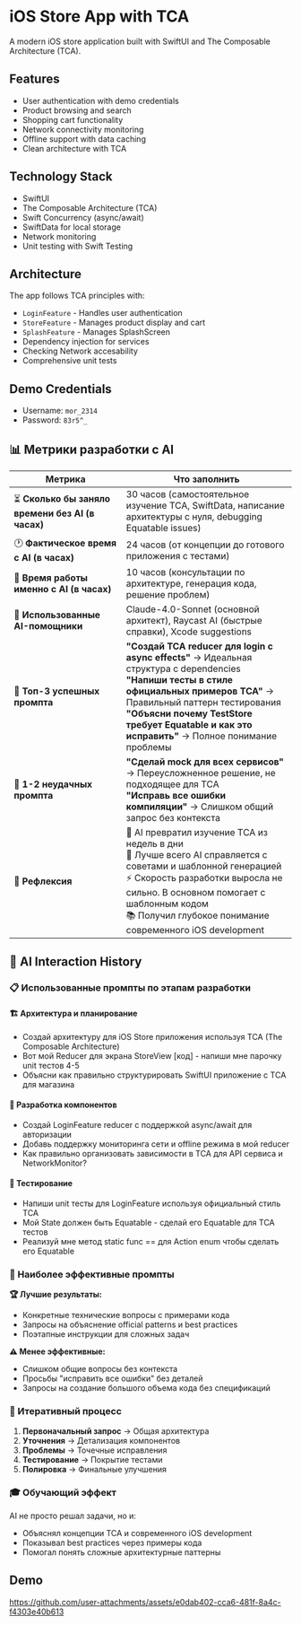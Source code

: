 # iOS Store App with TCA

A modern iOS store application built with SwiftUI and The Composable Architecture (TCA).

## Features

- User authentication with demo credentials
- Product browsing and search
- Shopping cart functionality
- Network connectivity monitoring
- Offline support with data caching
- Clean architecture with TCA

## Technology Stack

- SwiftUI
- The Composable Architecture (TCA)
- Swift Concurrency (async/await)
- SwiftData for local storage
- Network monitoring
- Unit testing with Swift Testing

## Architecture

The app follows TCA principles with:
- `LoginFeature` - Handles user authentication
- `StoreFeature` - Manages product display and cart
- `SplashFeature` - Manages SplashScreen
- Dependency injection for services
- Checking Network accesability
- Comprehensive unit tests

## Demo Credentials

- Username: `mor_2314`
- Password: `83r5^_`

## 📊 Метрики разработки с AI

| Метрика | Что заполнить |
|---------|---------------|
| ⏳ **Сколько бы заняло времени без AI (в часах)** | 30 часов (самостоятельное изучение TCA, SwiftData, написание архитектуры с нуля, debugging Equatable issues) |
| 🕐 **Фактическое время с AI (в часах)** | 24 часов (от концепции до готового приложения с тестами) |
| 🧠 **Время работы именно с AI (в часах)** | 10 часов (консультации по архитектуре, генерация кода, решение проблем) |
| 🤖 **Использованные AI-помощники** | Claude-4.0-Sonnet (основной архитект), Raycast AI (быстрые справки), Xcode suggestions |
| 💬 **Топ-3 успешных промпта** | **"Создай TCA reducer для login с async effects"** → Идеальная структура с dependencies<br/>**"Напиши тесты в стиле официальных примеров TCA"** → Правильный паттерн тестирования<br/>**"Объясни почему TestStore требует Equatable и как это исправить"** → Полное понимание проблемы |
| 🍂 **1-2 неудачных промпта** | **"Сделай mock для всех сервисов"** → Переусложненное решение, не подходящее для TCA<br/>**"Исправь все ошибки компиляции"** → Слишком общий запрос без контекста |
| 🧠 **Рефлексия** | 🚀 AI превратил изучение TCA из недель в дни<br/>🎯 Лучше всего AI справляется с советами и шаблонной генерацией<br/>⚡ Скорость разработки выросла не сильно. В основном помогает с шаблонным кодом<br/>📚 Получил глубокое понимание современного iOS development |

## 🤖 AI Interaction History

### 📋 Использованные промпты по этапам разработки

#### **🏗️ Архитектура и планирование**
- Создай архитектуру для iOS Store приложения используя TCA (The Composable Architecture)
- Вот мой Reducer для экрана StoreView [код] - напиши мне парочку unit тестов 4-5
- Объясни как правильно структурировать SwiftUI приложение с TCA для магазина

#### **🔧 Разработка компонентов**
- Создай LoginFeature reducer с поддержкой async/await для авторизации
- Добавь поддержку мониторинга сети и offline режима в мой reducer
- Как правильно организовать зависимости в TCA для API сервиса и NetworkMonitor?

#### **🧪 Тестирование**
- Напиши unit тесты для LoginFeature используя официальный стиль TCA
- Мой State должен быть Equatable - сделай его Equatable для TCA тестов
- Реализуй мне метод static func == для Action enum чтобы сделать его Equatable

### 🎯 Наиболее эффективные промпты

**🏆 Лучшие результаты:**
- Конкретные технические вопросы с примерами кода
- Запросы на объяснение official patterns и best practices  
- Поэтапные инструкции для сложных задач

**⚠️ Менее эффективные:**
- Слишком общие вопросы без контекста
- Просьбы "исправить все ошибки" без деталей
- Запросы на создание большого объема кода без спецификаций

### 🔄 Итеративный процесс

1. **Первоначальный запрос** → Общая архитектура
2. **Уточнения** → Детализация компонентов  
3. **Проблемы** → Точечные исправления
4. **Тестирование** → Покрытие тестами
5. **Полировка** → Финальные улучшения

### 🎓 Обучающий эффект

AI не просто решал задачи, но и:
- Объяснял концепции TCA и современного iOS development
- Показывал best practices через примеры кода
- Помогал понять сложные архитектурные паттерны

## Demo
https://github.com/user-attachments/assets/e0dab402-cca6-481f-8a4c-f4303e40b613



